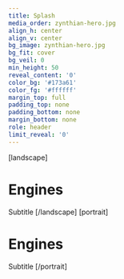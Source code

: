 ```yaml
---
title: Splash
media_order: zynthian-hero.jpg
align_h: center
align_v: center
bg_image: zynthian-hero.jpg
bg_fit: cover
bg_veil: 0
min_height: 50
reveal_content: '0'
color_bg: '#173a61'
color_fg: '#ffffff'
margin_top: full
padding_top: none
padding_bottom: none
margin_bottom: none
role: header
limit_reveal: '0'
---
```


[landscape]
# Engines
Subtitle
[/landscape]
[portrait]
# Engines
Subtitle
[/portrait]

